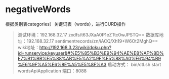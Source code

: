 # negativeWords
根据类别表categories）关键词表（words），进行CURD操作

> 测试环境：192.168.32.17  zxdfs/t63JXaA0P1eZTtc0wJPSTQ==
> 数据库地址：192.168.32.17   sentimentrecords/zn/iACQ/Xh19+W6Ot2MghQ==
> wiki地址：http://192.168.3.23/wiki/doku.php?id=runservice:keyuser&#%E5%85%B3%E9%94%AE%E8%AF%8D%E7%B1%BB%E5%88%AB%E5%A2%9E%E5%88%A0%E6%94%B9%E6%9F%A5%E6%8E%A5%E5%8F%A3
> 启动方式： bin/ctl.sh start wordsApiApplication
> 端口：8088
